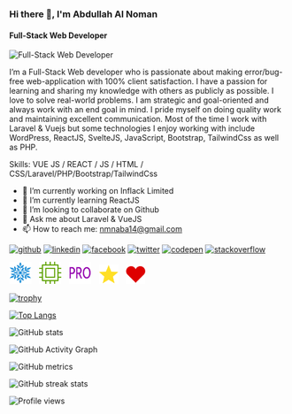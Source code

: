 ### Hi there 👋, I'm Abdullah Al Noman
#### Full-Stack Web Developer
![Full-Stack Web Developer](https://scontent.fdac5-2.fna.fbcdn.net/v/t39.30808-6/300432589_3200880480135692_4193747956176076424_n.jpg?_nc_cat=108&ccb=1-7&_nc_sid=09cbfe&_nc_eui2=AeGfQ58nj8x-u2DUJamOi-uZ5DThuqhShNTkNOG6qFKE1OZlwhia7xAk3nr4VzQJUt_KbvDlQVJVtNlOyu2CTZ1V&_nc_ohc=tqG4_9XmT2EAX-ldnka&tn=Ym3cUy5gO8i9EGPF&_nc_ht=scontent.fdac5-2.fna&oh=00_AT-3WZpjskkqRPRTi19Eag1I_Yvv8HtDwoYEphYESvVF9A&oe=630FD6B9)

I’m a Full-Stack Web developer who is passionate about making error/bug-free web-application with 100% client satisfaction. I have a passion for learning and sharing my knowledge with others as publicly as possible. I love to solve real-world problems. I am strategic and goal-oriented and always work with an end goal in mind. I pride myself on doing quality work and maintaining excellent communication. Most of the time I work with Laravel & Vuejs but some technologies I enjoy working with include WordPress, ReactJS, SvelteJS, JavaScript, Bootstrap, TailwindCss as well as PHP.

Skills: VUE JS / REACT / JS / HTML / CSS/Laravel/PHP/Bootstrap/TailwindCss

- 🔭 I’m currently working on Inflack Limited 
- 🌱 I’m currently learning ReactJS 
- 👯 I’m looking to collaborate on Github 
- 💬 Ask me about Laravel & VueJS 
- 📫 How to reach me: nmnaba14@gmail.com 


[<img src='https://cdn.jsdelivr.net/npm/simple-icons@3.0.1/icons/github.svg' alt='github' height='40'>](https://github.com/https://github.com/Alnoman141)  [<img src='https://cdn.jsdelivr.net/npm/simple-icons@3.0.1/icons/linkedin.svg' alt='linkedin' height='40'>](https://www.linkedin.com/in/https://www.linkedin.com/in/noman1416//)  [<img src='https://cdn.jsdelivr.net/npm/simple-icons@3.0.1/icons/facebook.svg' alt='facebook' height='40'>](https://www.facebook.com/https://www.facebook.com/Alnoman.141/)  [<img src='https://cdn.jsdelivr.net/npm/simple-icons@3.0.1/icons/twitter.svg' alt='twitter' height='40'>](https://twitter.com/https://twitter.com/AlNoman1416)  [<img src='https://cdn.jsdelivr.net/npm/simple-icons@3.0.1/icons/codepen.svg' alt='codepen' height='40'>](https://codepen.io/https://codepen.io/alnoman141)  [<img src='https://cdn.jsdelivr.net/npm/simple-icons@3.0.1/icons/stackoverflow.svg' alt='stackoverflow' height='40'>](https://stackoverflow.com/users/https://stackoverflow.com/users/11195749/abdullah-al-noman)  

<a href='https://archiveprogram.github.com/'><img src='https://raw.githubusercontent.com/acervenky/animated-github-badges/master/assets/acbadge.gif' width='40' height='40'></a> <a href='https://docs.github.com/en/developers'><img src='https://raw.githubusercontent.com/acervenky/animated-github-badges/master/assets/devbadge.gif' width='40' height='40'></a> <a href='https://github.com/pricing'><img src='https://raw.githubusercontent.com/acervenky/animated-github-badges/master/assets/pro.gif' width='40' height='40'></a> <a href='https://stars.github.com/'><img src='https://raw.githubusercontent.com/acervenky/animated-github-badges/master/assets/starbadge.gif' width='35' height='35'></a> <a href='https://docs.github.com/en/github/supporting-the-open-source-community-with-github-sponsors'><img src='https://raw.githubusercontent.com/acervenky/animated-github-badges/master/assets/sponsorbadge.gif' width='35' height='35'></a> 

[![trophy](https://github-profile-trophy.vercel.app/?username=https://github.com/Alnoman141)](https://github.com/ryo-ma/github-profile-trophy)

[![Top Langs](https://github-readme-stats.vercel.app/api/top-langs/?username=https://github.com/Alnoman141)](https://github.com/anuraghazra/github-readme-stats)

![GitHub stats](https://github-readme-stats.vercel.app/api?username=https://github.com/Alnoman141&show_icons=true)  

![GitHub Activity Graph](https://activity-graph.herokuapp.com/graph?username=https://github.com/Alnoman141)  

![GitHub metrics](https://metrics.lecoq.io/https://github.com/Alnoman141)  

![GitHub streak stats](https://github-readme-streak-stats.herokuapp.com/?user=https://github.com/Alnoman141)  

![Profile views](https://gpvc.arturio.dev/https://github.com/Alnoman141)  
